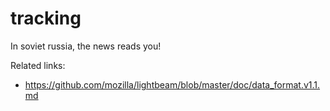 tracking
========

In soviet russia, the news reads you!



Related links:

* https://github.com/mozilla/lightbeam/blob/master/doc/data_format.v1.1.md
